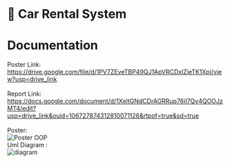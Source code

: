 # 🚗 Car Rental System

# Documentation 

Poster Link: https://drive.google.com/file/d/1PV7ZEveTBP49QJ1ApVRCDxlZieTK1Xpj/view?usp=drive_link</br></br>
Report Link: https://docs.google.com/document/d/1XeltGNdCDrAGRRup76iI7Qy4QOOJzMT4/edit?usp=drive_link&ouid=106727874312810071126&rtpof=true&sd=true</br></br>
Poster:</br>
![Poster OOP](https://github.com/Mbulss/Final_Project_OOP/assets/143860492/823cee38-468f-42b0-b4ec-9f5bb9cfeadb)</br>
Uml Diagram : </br>
![diagram](https://github.com/Mbulss/Final_Project_OOP/assets/143860492/eede23fe-a548-4ecb-9cc2-c9c9f448ecef)
